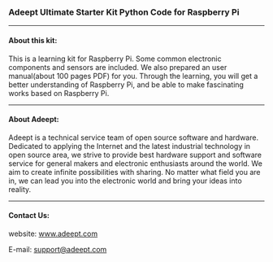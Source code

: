 ### Adeept Ultimate Starter Kit Python Code for Raspberry Pi
-----------------------------------------------------------------------------

#### About this kit:
This is a learning kit for Raspberry Pi. Some common electronic components and sensors are included. We also prepared an user manual(about 100 pages PDF) for you. Through the learning, you will get a better understanding of Raspberry Pi, and be able to make fascinating works based on Raspberry Pi.

-----------------------------------------------------------------------------
#### About Adeept:
Adeept is a technical service team of open source software and hardware. Dedicated to applying the Internet and the latest industrial technology in open source area, we strive to provide best hardware support and software service for general makers and electronic enthusiasts around the world. We aim to create infinite possibilities with sharing. No matter what field you are in, we can lead you into the electronic world and bring your ideas into reality.

-----------------------------------------------------------------------------
#### Contact Us: 
website:
	www.adeept.com

E-mail:
	support@adeept.com
